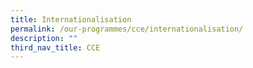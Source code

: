 ```yaml
---
title: Internationalisation
permalink: /our-programmes/cce/internationalisation/
description: ""
third_nav_title: CCE
---
```

